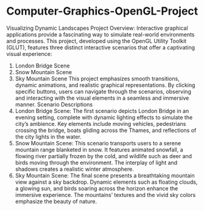 # Computer-Graphics-OpenGL-Project
Visualizing Dynamic Landscapes
Project Overview:
Interactive graphical applications provide a fascinating way to simulate real-world environments and processes. This project, developed using the OpenGL Utility Toolkit (GLUT), features three distinct interactive scenarios that offer a captivating visual experience:
1.	London Bridge Scene
2.	Snow Mountain Scene
3.	Sky Mountain Scene
This project emphasizes smooth transitions, dynamic animations, and realistic graphical representations. By clicking specific buttons, users can navigate through the scenarios, observing and interacting with the visual elements in a seamless and immersive manner.
Scenario Descriptions
1.	London Bridge Scene: The first scenario depicts London Bridge in an evening setting, complete with dynamic lighting effects to simulate the city’s ambience. Key elements include moving vehicles, pedestrians crossing the bridge, boats gliding across the Thames, and reflections of the city lights in the water.
2.	Snow Mountain Scene: This scenario transports users to a serene mountain range blanketed in snow. It features animated snowfall, a flowing river partially frozen by the cold, and wildlife such as deer and birds moving through the environment. The interplay of light and shadows creates a realistic winter atmosphere.
3.	Sky Mountain Scene: The final scene presents a breathtaking mountain view against a sky backdrop. Dynamic elements such as floating clouds, a glowing sun, and birds soaring across the horizon enhance the immersive experience. The mountains’ textures and the vivid sky colors emphasize the beauty of nature.
